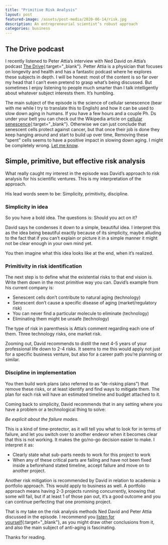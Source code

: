 ```yaml
---
title: "Primitive Risk Analysis"
layout: post
featured-image: /assets/post-media/2020-06-14/risk.jpg
description: An entrepreneurial scientist’s robust approach
categories: business
---
```


## The Drive podcast

I recently listened to Peter Attia’s interview with Ned David on Attia’s podcast [The Drive](https://peterattiamd.com/neddavid/){:target="\_blank"}. Petter Attia is a physician that focuses on longevity and health and has a fantastic podcast where he explores these subjects in depth. I will be honest: most of the content is so far over my head that I can’t even pretend to grasp what’s being discussed. But sometimes I enjoy listening to people much smarter than I talk intelligently about whatever subject interests them. It’s humbling.

The main subject of the episode is the science of cellular senescence (bear with me while I try to translate this to English) and how it can be used to slow down aging in humans. If you have a few hours and a couple Ph. Ds under your belt you can check out the Wikipedia article on [cellular senescence](https://en.wikipedia.org/wiki/Cellular_senescence#Characteristics_of_senescent_cellscan){:target="\_blank"}. Otherwise we can just conclude that senescent cells protect against cancer, but that once their job is done they keep hanging around and start to build up over time, Removing these “spent” cells seems to have a positive impact in slowing down aging. I might be completely wrong. [Let me know](/contact.html).

## Simple, primitive, but effective risk analysis

What really caught my interest in the episode was David’s approach to risk analysis for his scientific ventures. This is my interpretation of the approach.

His lead words seem to be:
Simplicity, primitivity, discipline.

### Simplicity in idea

So you have a bold idea. The questions is: Should you act on it?

David says he condenses it down to a simple, beautiful idea. I interpret this as the idea being beautiful exactly because of its simplicity, maybe alluding to the fact that if you can’t explain or picture it in a simple manner it might not be clear enough in your own mind yet.

You then imagine what this idea looks like at the end, when it’s realized.

### Primitivity in risk identification

The next step is to define what the existential risks to that end vision is. Write them down in the most primitive way you can. David’s example from his current company is:

- Senescent cells don’t contribute to natural aging (technology)
- Senescent don’t cause a specific disease of aging (market/regulatory risk)
- You can never find a particular molecule to eliminate (technology)
- Eliminating them might be unsafe (technology)

The type of risk in parenthesis is Attia’s comment regarding each one of them. Three technology risks, one market risk.

Zooming out, David recommends to distill the next 4-5 years of your professional life down to 2-4 risks. It seems to me this would apply not just for a specific business venture, but also for a career path you’re planning or similar.

### Discipline in implementation

You then build work plans (also referred to as “de-risking plans”) that remove these risks, or at least identify and find ways to mitigate them. The plan for each risk will have an estimated timeline and budget attached to it.

Coming back to simplicity, David recommends that in any setting where you have a problem or a technological thing to solve:

<em>Be explicit about the failure modes.</em>

This is a kind of time-protector, as it will tell you what to look for in terms of failure, and let you switch over to another endevor when it becomes clear that this is not working. It makes the go/no-go decision easier to make. I interpret it as:

- Clearly state what sub-parts needs to work for this project to work
- When any of these critical parts are failing and have not been fixed inside a beforehand stated timeline, accept failure and move on to another project.

Another risk mitigation is recommended by David in relation to academia: a portfolio approach. This would apply to business as well. A portfolio approach means having 2-3 projects running concurrently, knowing that some will fail, but if at least 1 of those pan out, it’s a good outcome and you can continue perfecting that one promising project.

That is my take on the risk analysis methods Ned David and Peter Attia discussed in the episode. I recommend you [listen for yourself](https://peterattiamd.com/neddavid/){:target="\_blank"}, as you might draw other conclusions from it, and also the main subject of anti-aging is fascinating.

Thanks for reading.
